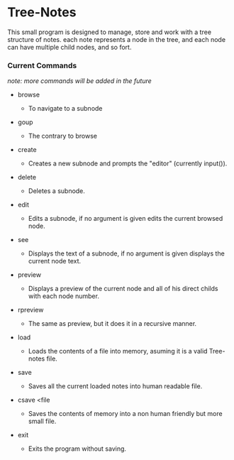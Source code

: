 # Tree-Notes

This small program is designed to manage, store and work with a tree structure of notes.
each note represents a node in the tree, and each node can have multiple child nodes, and so fort.

### Current Commands
_note: more commands will be added in the future_
- browse <node number>
    - To navigate to a subnode

- goup
    - The contrary to browse

- create
    - Creates a new subnode and prompts the "editor" (currently input()).

- delete <number> 
    - Deletes a subnode.

- edit <number>
    - Edits a subnode, if no argument is given edits the current browsed node.

- see <number>
    - Displays the text of a subnode, if no argument is given displays the current node text.
    
- preview
    - Displays a preview of the current node and all of his direct childs with each node number.

- rpreview
    - The same as preview, but it does it in a recursive manner.

- load <file>
    - Loads the contents of a file into memory, asuming it is a valid Tree-notes file.

- save <file>
    - Saves all the current loaded notes into human readable file.
    
- csave <file
    - Saves the contents of memory into a non human friendly but more small file.
    
- exit
    - Exits the program without saving.